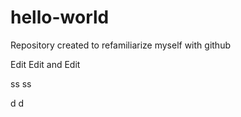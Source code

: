 # hello-world
Repository created to refamiliarize myself with github

Edit Edit and Edit

ss
ss

d
d
